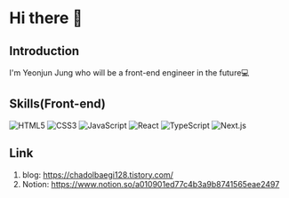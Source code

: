 # Hi there 👋

## Introduction
I'm Yeonjun Jung who will be a front-end engineer in the future💻

## Skills(Front-end)
![HTML5](https://img.shields.io/badge/HTML5-E34F26?style=for-the-flat-square&logo=HTML5&logoColor=ffffff) ![CSS3](https://img.shields.io/badge/CSS3-1572B6?style=for-the-flat-square&logo=CSS3&logoColor=ffffff) ![JavaScript](https://img.shields.io/badge/JavaScript-F7DF1E?style=for-the-flat-square&logo=JavaScript&logoColor=ffffff) ![React](https://img.shields.io/badge/React-61DAFB?style=for-the-flat-square&logo=react&logoColor=ffffff)
![TypeScript](https://img.shields.io/badge/TypeScript-3178C6?style=for-the-flat-square&logo=TypeScript&logoColor=ffffff) ![Next.js](https://img.shields.io/badge/Next.js-000000?style=for-the-flat-square&logo=Next.js&logoColor=ffffff)

## Link
1) blog: https://chadolbaegi128.tistory.com/
2) Notion: https://www.notion.so/a010901ed77c4b3a9b8741565eae2497

<!--
**Chadolbaegi128/Chadolbaegi128** is a ✨ _special_ ✨ repository because its `README.md` (this file) appears on your GitHub profile.

Here are some ideas to get you started:

- 🔭 I’m currently working on ...
- 🌱 I’m currently learning ...
- 👯 I’m looking to collaborate on ...
- 🤔 I’m looking for help with ...
- 💬 Ask me about ...
- 📫 How to reach me: ...
- 😄 Pronouns: ...
- ⚡ Fun fact: ...
-->
